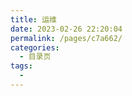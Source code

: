 ```yaml
---
title: 运维
date: 2023-02-26 22:20:04
permalink: /pages/c7a662/
categories:
  - 目录页
tags:
  - 
---
```

